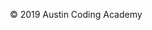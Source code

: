 
<!-- <p style="text-align: center">&copy; 2019 Lubbock Coding Academy</p>
<script src="https://cdnjs.cloudflare.com/ajax/libs/fetch/2.0.3/fetch.min.js"></script>
<script>
  fetch('/_book/gitbook/style.css').catch(function(error) {
    window.location = window.location.href;
  });
</script> -->

<p style="text-align: center">&copy; 2019 Austin Coding Academy</p>
<script src="https://cdnjs.cloudflare.com/ajax/libs/fetch/2.0.3/fetch.min.js"></script>
<script>
  fetch('/_book/gitbook/style.css').catch(function(error) {
    window.location = window.location.href;
  });
</script>